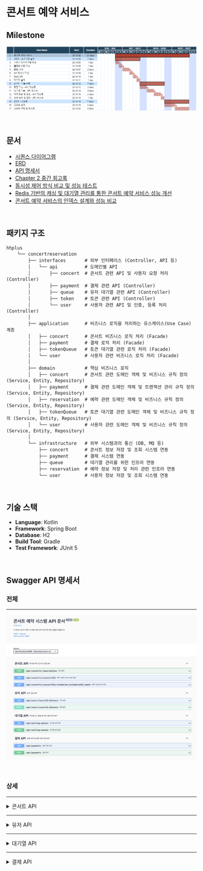 # 콘서트 예약 서비스

## Milestone
![hhplus-gantt.drawio.png](src/main/resources/images/hhplus-gantt.drawio.png)

<br/>

## 문서

- [시퀀스 다이어그램](docs/sequence_diagram.md)
- [ERD](docs/erd.md)
- [API 명세서](docs/api_specification.md)
- [Chapter 2 중간 회고록](https://eastshine12.tistory.com/67)
- [동시성 제어 방식 비교 및 성능 테스트](https://eastshine12.tistory.com/68)
- [Redis 기반의 캐싱 및 대기열 관리를 통한 콘서트 예약 서비스 성능 개선](https://eastshine12.tistory.com/69)
- [콘서트 예약 서비스의 인덱스 설계와 성능 비교](https://eastshine12.tistory.com/70)

<br/>

## 패키지 구조

```
hhplus
    └── concertreservation
        ├── interfaces       # 외부 인터페이스 (Controller, API 등)
        │   └── api          # 도메인별 API
        │       ├── concert  # 콘서트 관련 API 및 사용자 요청 처리 (Controller)
        │       ├── payment  # 결제 관련 API (Controller)
        │       ├── queue    # 유저 대기열 관련 API (Controller)
        │       ├── token    # 토큰 관련 API (Controller)
        │       └── user     # 사용자 관련 API 및 인증, 등록 처리 (Controller)
        │   
        ├── application      # 비즈니스 로직을 처리하는 유스케이스(Use Case) 계층
        │   ├── concert      # 콘서트 비즈니스 로직 처리 (Facade)
        │   ├── payment      # 결제 로직 처리 (Facade)               
        │   ├── tokenQueue   # 토큰 대기열 관련 로직 처리 (Facade)
        │   └── user         # 사용자 관련 비즈니스 로직 처리 (Facade)
        │   
        ├── domain           # 핵심 비즈니스 로직
        │   ├── concert      # 콘서트 관련 도메인 객체 및 비즈니스 규칙 정의 (Service, Entity, Repository)
        │   ├── payment      # 결제 관련 도메인 객체 및 트랜잭션 관리 규칙 정의 (Service, Entity, Repository)
        │   ├── reservation  # 예약 관련 도메인 객체 및 비즈니스 규칙 정의 (Service, Entity, Repository)
        │   ├── tokenQueue   # 토큰 대기열 관련 도메인 객체 및 비즈니스 규칙 정의 (Service, Entity, Repository)
        │   └── user         # 사용자 관련 도메인 객체 및 비즈니스 규칙 정의 (Service, Entity, Repository)
        │   
        └── infrastructure   # 외부 시스템과의 통신 (DB, MQ 등)
            ├── concert      # 콘서트 정보 저장 및 조회 시스템 연동
            ├── payment      # 결제 시스템 연동
            ├── queue        # 대기열 관리를 위한 인프라 연동
            ├── reservation  # 예약 정보 저장 및 처리 관련 인프라 연동
            └── user         # 사용자 정보 저장 및 조회 시스템 연동

```

<br/>

## 기술 스택

- **Language**: Kotlin
- **Framework**: Spring Boot
- **Database**: H2
- **Build Tool**: Gradle
- **Test Framework**: JUnit 5

<br/>

## Swagger API 명세서

### 전체

---

![swagger-full.png](src/main/resources/images/swagger/swagger-full.png)

<br/>

### 상세

---

<details>
<summary>콘서트 API</summary>

![swagger-concert-1.png](src/main/resources/images/swagger/swagger-concert-1.png)
![swagger-concert-2.png](src/main/resources/images/swagger/swagger-concert-2.png)
![swagger-concert-3.png](src/main/resources/images/swagger/swagger-concert-3.png)
![swagger-concert-4.png](src/main/resources/images/swagger/swagger-concert-4.png)
![swagger-concert-5.png](src/main/resources/images/swagger/swagger-concert-5.png)
![swagger-concert-6.png](src/main/resources/images/swagger/swagger-concert-6.png)

</details>

---

<details>
<summary>유저 API</summary>

![swagger-user-1.png](src/main/resources/images/swagger/swagger-user-1.png)
![swagger-user-2.png](src/main/resources/images/swagger/swagger-user-2.png)
![swagger-user-3.png](src/main/resources/images/swagger/swagger-user-3.png)
![swagger-user-4.png](src/main/resources/images/swagger/swagger-user-4.png)

</details>

---

<details>
<summary>대기열 API</summary>

![swagger-queue-1.png](src/main/resources/images/swagger/swagger-queue-1.png)
![swagger-queue-2.png](src/main/resources/images/swagger/swagger-queue-2.png)
![swagger-queue-3.png](src/main/resources/images/swagger/swagger-queue-3.png)
![swagger-queue-4.png](src/main/resources/images/swagger/swagger-queue-4.png)

</details>

---

<details>
<summary>결제 API</summary>

![swagger-payment-1.png](src/main/resources/images/swagger/swagger-payment-1.png)
![swagger-payment-2.png](src/main/resources/images/swagger/swagger-payment-2.png)
![swagger-payment-3.png](src/main/resources/images/swagger/swagger-payment-3.png)
![swagger-payment-4.png](src/main/resources/images/swagger/swagger-payment-4.png)

</details>


<br/><br/>